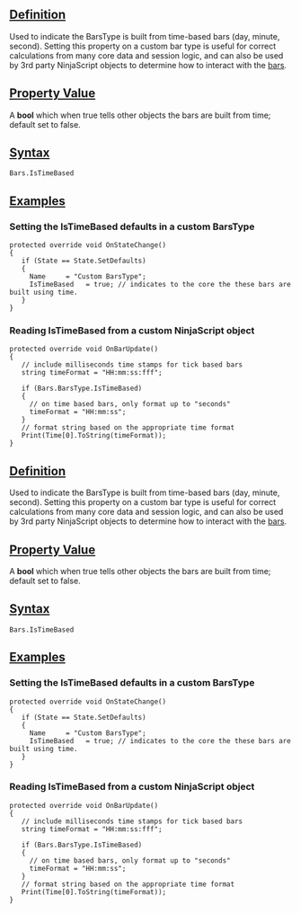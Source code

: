 ## [Definition](https://developer.ninjatrader.com/docs/desktop/istimebased\#definition)

Used to indicate the BarsType is built from time-based bars (day, minute, second). Setting this property on a custom bar type is useful for correct calculations from many core data and session logic, and can also be used by 3rd party NinjaScript objects to determine how to interact with the [bars](https://developer.ninjatrader.com/docs/desktop/bars).

## [Property Value](https://developer.ninjatrader.com/docs/desktop/istimebased\#property-value)

A **bool** which when true tells other objects the bars are built from time; default set to false.

## [Syntax](https://developer.ninjatrader.com/docs/desktop/istimebased\#syntax)

`Bars.IsTimeBased`

## [Examples](https://developer.ninjatrader.com/docs/desktop/istimebased\#examples)

### Setting the IsTimeBased defaults in a custom BarsType

```jsx-150469391 csharp
protected override void OnStateChange()
{
   if (State == State.SetDefaults)
   {
     Name     = "Custom BarsType";
     IsTimeBased   = true; // indicates to the core the these bars are built using time.
   }
}

```

### Reading IsTimeBased from a custom NinjaScript object

```jsx-150469391 csharp
protected override void OnBarUpdate()
{
   // include milliseconds time stamps for tick based bars
   string timeFormat = "HH:mm:ss:fff";

   if (Bars.BarsType.IsTimeBased)
   {
     // on time based bars, only format up to "seconds"
     timeFormat = "HH:mm:ss";
   }
   // format string based on the appropriate time format
   Print(Time[0].ToString(timeFormat));
}

```

## [Definition](https://developer.ninjatrader.com/docs/desktop/istimebased\#definition)

Used to indicate the BarsType is built from time-based bars (day, minute, second). Setting this property on a custom bar type is useful for correct calculations from many core data and session logic, and can also be used by 3rd party NinjaScript objects to determine how to interact with the [bars](https://developer.ninjatrader.com/docs/desktop/bars).

## [Property Value](https://developer.ninjatrader.com/docs/desktop/istimebased\#property-value)

A **bool** which when true tells other objects the bars are built from time; default set to false.

## [Syntax](https://developer.ninjatrader.com/docs/desktop/istimebased\#syntax)

`Bars.IsTimeBased`

## [Examples](https://developer.ninjatrader.com/docs/desktop/istimebased\#examples)

### Setting the IsTimeBased defaults in a custom BarsType

```jsx-150469391 csharp
protected override void OnStateChange()
{
   if (State == State.SetDefaults)
   {
     Name     = "Custom BarsType";
     IsTimeBased   = true; // indicates to the core the these bars are built using time.
   }
}

```

### Reading IsTimeBased from a custom NinjaScript object

```jsx-150469391 csharp
protected override void OnBarUpdate()
{
   // include milliseconds time stamps for tick based bars
   string timeFormat = "HH:mm:ss:fff";

   if (Bars.BarsType.IsTimeBased)
   {
     // on time based bars, only format up to "seconds"
     timeFormat = "HH:mm:ss";
   }
   // format string based on the appropriate time format
   Print(Time[0].ToString(timeFormat));
}

```
